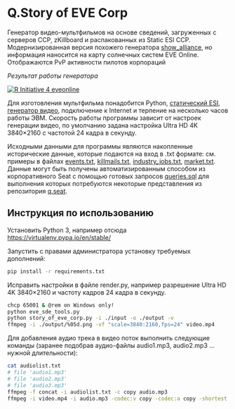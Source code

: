 ﻿# Q.Story of EVE Corp

Генератор видео-мультфильмов на основе сведений, загруженных с серверов CCP, zKillboard и распакованных из Static ESI CCP. Модернизированная версия похожего генератора [show_alliance](https://github.com/Qandra-Si/show_alliance), но информация наносится на карту солнечных систем EVE Online. Отображаются PvP активности пилотов корпораций

*Результат работы генератора*

[![R Initiative 4 eveonline](https://img.youtube.com/vi/jwvHbyBFk0A/0.jpg)](https://youtu.be/jwvHbyBFk0A "R Initiative 4 eveonline")

Для изготовления мультфильма понадобится Python, [статический ESI](https://developers.eveonline.com/resource/resources), [генератор видео](https://www.ffmpeg.org/), подключение к Internet и терпение на несколько часов работы ЭВМ. Скорость работы программы зависит от настроек генерации видео, по умолчанию задана настройка Ultra HD 4K 3840×2160 с частотой 24 кадра в секунду.

Исходными данными для программы являются накопленные исторические данные, которые подаются на вход в .txt формате: см. примеры в файлах [events.txt](input/example/events-utf8.txt), [killmails.txt](input/example/killmails-utf8.txt), [industry_jobs.txt](input/example/industry_jobs-utf8.txt), [market.txt](input/example/market-utf8.txt). Данные могут быть получены автоматизированным способом из корпоративного Seat с помощью готовых запросов [queries.sql](input/example/queries.sql) для выполнения которых потребуются некоторые представления из репозитория [q.seat](https://github.com/Qandra-Si/q.seat).

## Инструкция по использованию

Установить Python 3, например отсюда https://virtualenv.pypa.io/en/stable/

Запустить с правами администратора установку требуемых дополнений:

```bash
pip install -r requirements.txt
```

Исправить настройки в файле render.py, например разрешение Ultra HD 4K 3840×2160 и частоту кадров 24 кадра в секунду.

```bash
chcp 65001 & @rem on Windows only!
python eve_sde_tools.py
python story_of_eve_corp.py -i ./input -o ./output -v
ffmpeg -i ./output/%05d.png -vf "scale=3840:2160,fps=24" video.mp4
```

Для добавления аудио трека в видео поток выполнить следующие команды (заранее подобрав аудио-файлы audio1.mp3, audio2.mp3 ... нужной длительности):

```bash
cat audiolist.txt
# file 'audio1.mp3'
# file 'audio2.mp3'
# file 'audio3.mp3'
ffmpeg -f concat -i audiolist.txt -c copy audio.mp3
ffmpeg -i video.mp4 -i audio.mp3 -codec:v copy -codec:a copy -shortest video-plus-audio.mp4
```
